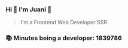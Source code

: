 ### Hi 👋 I&#39;m Juani 🦁

> I&#39;m a Frontend Web Developer SSR

### 📚 Minutes being a developer: 1839786
